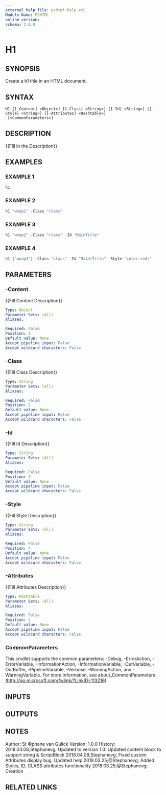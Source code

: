 ```yaml
---
external help file: pshtml-help.xml
Module Name: PSHTML
online version:
schema: 2.0.0
---
```


# H1

## SYNOPSIS
Create a h1 title in an HTML document.

## SYNTAX

```
H1 [[-Content] <Object>] [[-Class] <String>] [[-Id] <String>] [[-Style] <String>] [[-Attributes] <Hashtable>]
 [<CommonParameters>]
```

## DESCRIPTION
{{Fill in the Description}}

## EXAMPLES

### EXAMPLE 1

``` powershell
h1
```

### EXAMPLE 2

``` powershell
h1 "woop1" -Class "class"
```

### EXAMPLE 3

``` powershell
h1 "woop2" -Class "class" -Id "MainTitle"
```

### EXAMPLE 4

``` powershell
h1 {"woop3"} -Class "class" -Id "MaintTitle" -Style "color:red;"
```

## PARAMETERS

### -Content
{{Fill Content Description}}

```yaml
Type: Object
Parameter Sets: (All)
Aliases:

Required: False
Position: 1
Default value: None
Accept pipeline input: False
Accept wildcard characters: False
```

### -Class
{{Fill Class Description}}

```yaml
Type: String
Parameter Sets: (All)
Aliases:

Required: False
Position: 2
Default value: None
Accept pipeline input: False
Accept wildcard characters: False
```

### -Id
{{Fill Id Description}}

```yaml
Type: String
Parameter Sets: (All)
Aliases:

Required: False
Position: 3
Default value: None
Accept pipeline input: False
Accept wildcard characters: False
```

### -Style
{{Fill Style Description}}

```yaml
Type: String
Parameter Sets: (All)
Aliases:

Required: False
Position: 4
Default value: None
Accept pipeline input: False
Accept wildcard characters: False
```

### -Attributes
{{Fill Attributes Description}}

```yaml
Type: Hashtable
Parameter Sets: (All)
Aliases:

Required: False
Position: 5
Default value: None
Accept pipeline input: False
Accept wildcard characters: False
```

### CommonParameters
This cmdlet supports the common parameters: -Debug, -ErrorAction, -ErrorVariable, -InformationAction, -InformationVariable, -OutVariable, -OutBuffer, -PipelineVariable, -Verbose, -WarningAction, and -WarningVariable.
For more information, see about_CommonParameters (http://go.microsoft.com/fwlink/?LinkID=113216).

## INPUTS

## OUTPUTS

## NOTES
Author: St ©phane van Gulick
Version: 1.0.0
History:
    2018.04.08;Stephanevg; Updated to version 1.0: Updated content block to support string & ScriptBlock
    2018.04.08;Stephanevg; Fixed custom Attributes display bug.
Updated help
    2018.03.25;@Stephanevg; Added Styles, ID, CLASS attributes functionality
    2018.03.25;@Stephanevg; Creation

## RELATED LINKS
